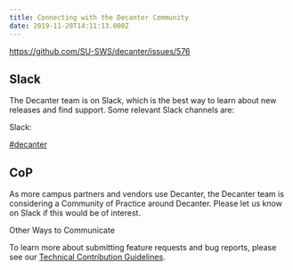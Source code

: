 ```yaml
---
title: Connecting with the Decanter Community
date: 2019-11-28T14:11:13.000Z
---
```

https://github.com/SU-SWS/decanter/issues/576

## Slack

The Decanter team is on Slack, which is the best way to learn about new releases and find support. Some relevant Slack channels are:

Slack:

[\#decanter](https://stanfordwebservices.slack.com/archives/C9SL2179B)

## CoP

As more campus partners and vendors use Decanter, the Decanter team is considering a Community of Practice around Decanter. Please let us know on Slack if this would be of interest.

Other Ways to Communicate

To learn more about submitting feature requests and bug reports, please see our [Technical Contribution Guidelines](/page/about-contributing).
